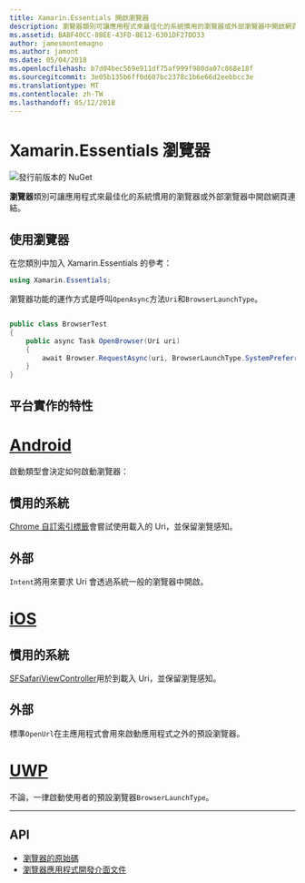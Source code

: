 ```yaml
---
title: Xamarin.Essentials 開啟瀏覽器
description: 瀏覽器類別可讓應用程式來最佳化的系統慣用的瀏覽器或外部瀏覽器中開啟網頁連結。
ms.assetid: BABF40CC-8BEE-43FD-BE12-6301DF27DD33
author: jamesmontemagno
ms.author: jamont
ms.date: 05/04/2018
ms.openlocfilehash: b7d04bec569e911df75af999f980da07c868e18f
ms.sourcegitcommit: 3e05b135b6ff0d607bc2378c1b6e66d2eebbcc3e
ms.translationtype: MT
ms.contentlocale: zh-TW
ms.lasthandoff: 05/12/2018
---
```

# <a name="xamarinessentials-browser"></a>Xamarin.Essentials 瀏覽器

![發行前版本的 NuGet](~/media/shared/pre-release.png)

**瀏覽器**類別可讓應用程式來最佳化的系統慣用的瀏覽器或外部瀏覽器中開啟網頁連結。

## <a name="using-browser"></a>使用瀏覽器

在您類別中加入 Xamarin.Essentials 的參考：

```csharp
using Xamarin.Essentials;
```

瀏覽器功能的運作方式是呼叫`OpenAsync`方法`Uri`和`BrowserLaunchType`。

```csharp

public class BrowserTest
{
    public async Task OpenBrowser(Uri uri)
    {
        await Browser.RequestAsync(uri, BrowserLaunchType.SystemPreferred);
    }
}
```

## <a name="platform-implementation-specifics"></a>平台實作的特性

# <a name="androidtabandroid"></a>[Android](#tab/android)

啟動類型會決定如何啟動瀏覽器：

## <a name="system-preferred"></a>慣用的系統

[Chrome 自訂索引標籤](https://developer.chrome.com/multidevice/android/customtabs)會嘗試使用載入的 Uri，並保留瀏覽感知。

## <a name="external"></a>外部

`Intent`將用來要求 Uri 會透過系統一般的瀏覽器中開啟。

# <a name="iostabios"></a>[iOS](#tab/ios)

## <a name="system-preferred"></a>慣用的系統

[SFSafariViewController](https://developer.xamarin.com/api/type/SafariServices.SFSafariViewController/)用於到載入 Uri，並保留瀏覽感知。

## <a name="external"></a>外部

標準`OpenUrl`在主應用程式會用來啟動應用程式之外的預設瀏覽器。

# <a name="uwptabuwp"></a>[UWP](#tab/uwp)

不論，一律啟動使用者的預設瀏覽器`BrowserLaunchType`。

--------------

## <a name="api"></a>API

- [瀏覽器的原始碼](https://github.com/xamarin/Essentials/tree/master/Xamarin.Essentials/Browser)
- [瀏覽器應用程式開發介面文件](xref:Xamarin.Essentials.Browser)
